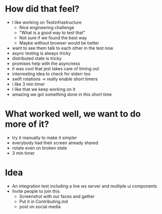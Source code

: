 # How did that feel?
- I like working on Testinfrastructure
    - Nice engineering challenge
    - "What is a good way to test that"
    - Not sure if we found the best way
    - Maybe without browser would be better
- want to see them talk to each other in the test now
- async testing is always tricky
- distributed state is tricky
- promises help with the asyncness
- it was cool that jest takes care of timing out
- interresting idea to check for stderr too
- swift rotations -> really enable short timers
- i like 3 min timer
- I like that we keep working on it
- amazing we got something done in this short time

# What worked well, we want to do more of it?
- try it manually to make it simpler
- everybody had their screen already shared
- rotate even on broken state
- 3 min timer

# Idea
- An integration test including a live ws server and multiple ui components
- Invite people to join this
    - Screenshot with our faces and gather
    - Put it in Contributing.md
    - post on social media
